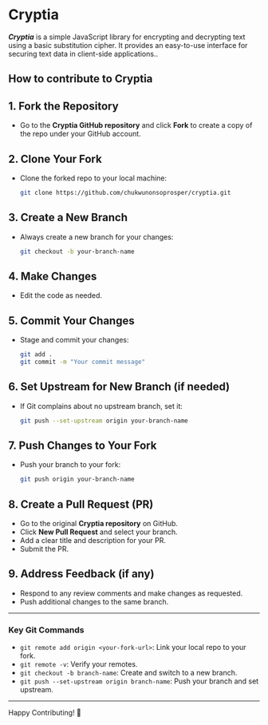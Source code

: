 # Cryptia


**_Cryptia_** is a simple JavaScript library for encrypting and decrypting text using a basic substitution cipher. It provides an easy-to-use interface for securing text data in client-side applications..

## How to contribute to Cryptia

## 1. Fork the Repository
- Go to the **Cryptia GitHub repository** and click **Fork** to create a copy of the repo under your GitHub account.

## 2. Clone Your Fork
- Clone the forked repo to your local machine:

  ```bash
  git clone https://github.com/chukwunonsoprosper/cryptia.git
  ```

## 3. Create a New Branch
- Always create a new branch for your changes:

  ```bash
  git checkout -b your-branch-name
  ```

## 4. Make Changes
- Edit the code as needed.

## 5. Commit Your Changes
- Stage and commit your changes:

  ```bash
  git add .
  git commit -m "Your commit message"
  ```

## 6. Set Upstream for New Branch (if needed)
- If Git complains about no upstream branch, set it:

  ```bash
  git push --set-upstream origin your-branch-name
  ```

## 7. Push Changes to Your Fork
- Push your branch to your fork:

  ```bash
  git push origin your-branch-name
  ```

## 8. Create a Pull Request (PR)
- Go to the original **Cryptia repository** on GitHub.
- Click **New Pull Request** and select your branch.
- Add a clear title and description for your PR.
- Submit the PR.

## 9. Address Feedback (if any)
- Respond to any review comments and make changes as requested.
- Push additional changes to the same branch.

---

### Key Git Commands
- `git remote add origin <your-fork-url>`: Link your local repo to your fork.
- `git remote -v`: Verify your remotes.
- `git checkout -b branch-name`: Create and switch to a new branch.
- `git push --set-upstream origin branch-name`: Push your branch and set upstream.

---

Happy Contributing! 🥂
